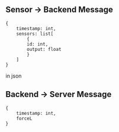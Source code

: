 

## Sensor -> Backend Message

```
{
    timestamp: int,
    sensors: list[
        {
        id: int,
        output: float
        }
    ]
}
```

in json


## Backend -> Server Message

```
{
    timestamp: int,
    forceL
}